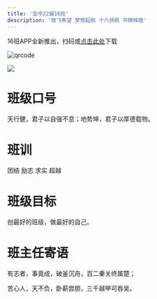 ```yaml
---
title: '宝中22届16班'
description: '放飞希望 梦想起航 十六扬帆 共铸辉煌'
---
```


16班APP全新推出，扫码或[点击此处](http://l33z22l11.gitee.io/app16/new.apk)下载

![qrcode](http://l33z22l11.gitee.io/app16/qr.png )


![](https://static2.ivwen.com/users/72109688/cecdbb45ace2394740fb41e8df54aa4c.jpg)

# 班级口号

天行健，君子以自强不息；地势坤，君子以厚德载物。

# 班训

团结 励志 求实 超越

# 班级目标

创最好的班级，做最好的自己。

# 班主任寄语

有志者，事竟成，破釜沉舟，百二秦关终属楚；

苦心人，天不负，卧薪尝胆，三千越甲可吞吴。

